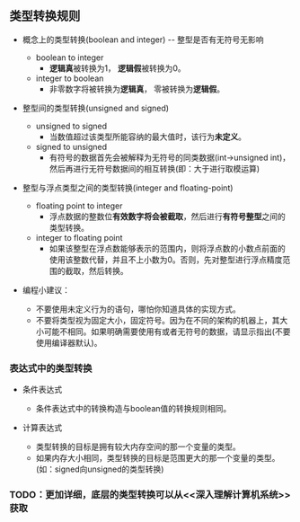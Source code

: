 
## 类型转换规则
- 概念上的类型转换(boolean and integer) -- 整型是否有无符号无影响
  - boolean to integer
    - **逻辑真**被转换为1， **逻辑假**被转换为0。
  - integer to boolean
    - 非零数字将被转换为**逻辑真**， 零被转换为**逻辑假**。

- 整型间的类型转换(unsigned and signed)
  - unsigned to signed
    - 当数值超过该类型所能容纳的最大值时，该行为**未定义**。
  - signed to unsigned
    - 有符号的数据首先会被解释为无符号的同类数据(int->unsigned int)，然后再进行无符号数据间的相互转换(即：大于进行取模运算)

- 整型与浮点类型之间的类型转换(integer and floating-point)
  - floating point to integer
    - 浮点数据的整数位**有效数字将会被截取**，然后进行**有符号整型**之间的类型转换。
  - integer to floating point
    - 如果该整型在浮点数能够表示的范围内，则将浮点数的小数点前面的使用该整数代替，并且不上小数为0。否则，先对整型进行浮点精度范围的截取，然后转换。

- 编程小建议：
  - 不要使用未定义行为的语句，哪怕你知道具体的实现方式。
  - 不要将类型视为固定大小，固定符号。因为在不同的架构的机器上，其大小可能不相同。如果明确需要使用有或者无符号的数据，请显示指出(不要使用编译器默认)。

###  表达式中的类型转换
- 条件表达式
  - 条件表达式中的转换构造与boolean值的转换规则相同。

- 计算表达式
  - 类型转换的目标是拥有较大内存空间的那一个变量的类型。
  - 如果内存大小相同，类型转换的目标是范围更大的那一个变量的类型。(如：signed向unsigned的类型转换)

###  TODO：更加详细，底层的类型转换可以从<<深入理解计算机系统>>获取